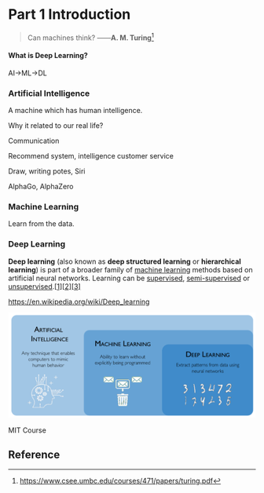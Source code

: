 # Part 1 Introduction

> Can machines think? ——**A. M. Turing**[^1]

#### What is Deep Learning?

AI->ML->DL

### Artificial Intelligence

A machine which has human intelligence.

Why it related to our real life?

Communication

Recommend system, intelligence customer service

Draw, writing potes, Siri

AlphaGo, AlphaZero

### Machine Learning

Learn from the data.

### Deep Learning

**Deep learning** (also known as **deep structured learning** or **hierarchical learning**) is part of a broader family of [machine learning](https://en.wikipedia.org/wiki/Machine_learning) methods based on artificial neural networks. Learning can be [supervised](https://en.wikipedia.org/wiki/Supervised_learning), [semi-supervised](https://en.wikipedia.org/wiki/Semi-supervised_learning) or [unsupervised](https://en.wikipedia.org/wiki/Unsupervised_learning).[[1\]](https://en.wikipedia.org/wiki/Deep_learning#cite_note-BENGIO2012-1)[[2\]](https://en.wikipedia.org/wiki/Deep_learning#cite_note-SCHIDHUB-2)[[3\]](https://en.wikipedia.org/wiki/Deep_learning#cite_note-NatureBengio-3)



https://en.wikipedia.org/wiki/Deep_learning

![](./img/whatisdp.png)

MIT Course

## Reference

[^1]: https://www.csee.umbc.edu/courses/471/papers/turing.pdf